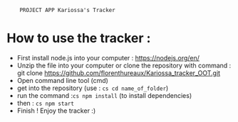 		PROJECT APP Kariossa's Tracker

<h1>How to use the tracker :</h1>

- First install node.js into your computer : https://nodejs.org/en/
- Unzip the file into your computer or clone the repository with command : git clone https://github.com/florenthureaux/Kariossa_tracker_OOT.git 
- Open command line tool (cmd) 
- get into the repository (use : ```cs cd name_of_folder```)
- run the command :```cs npm install``` (to install dependencies)
- then : ```cs npm start```
- Finish ! Enjoy the tracker :)

